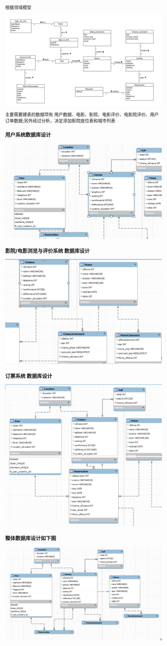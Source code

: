 
根据领域模型

![领域模型](image/domain_model/领域模型.png)

主要需要建表的数据项有 用户数据、电影、影院、电影评价、电影院评价、用户订单数据;另外经过分析，决定添加影院座位表和城市列表

### 用户系统数据库设计

![数据库模型1](image/7.2DatabaseDesign//DatabaseDesign1.PNG)





### 影院/电影浏览与评价系统 数据库设计

![数据库模型2](image/7.2DatabaseDesign//DatabaseDesign2.PNG)





### 订票系统 数据库设计

![数据库模型3](image/7.2DatabaseDesign//DatabaseDesign3_1.PNG)
![数据库模型4](image/7.2DatabaseDesign//DatabaseDesign3_2.PNG)





### 整体数据库设计如下图
![数据库模型5](image/7.2DatabaseDesign//DatabaseDesign4.PNG)

